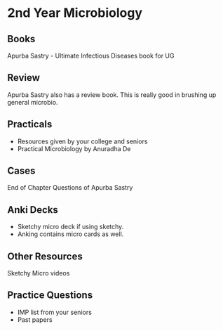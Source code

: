 # 2nd Year Microbiology

## Books

Apurba Sastry - Ultimate Infectious Diseases book for UG

## Review

Apurba Sastry also has a review book. This is really good in brushing up general microbio.

## Practicals

- Resources given by your college and seniors
- Practical Microbiology by Anuradha De

## Cases

End of Chapter Questions of Apurba Sastry

## Anki Decks

- Sketchy micro deck if using sketchy.
- Anking contains micro cards as well.

## Other Resources

Sketchy Micro videos

## Practice Questions

- IMP list from your seniors
- Past papers
